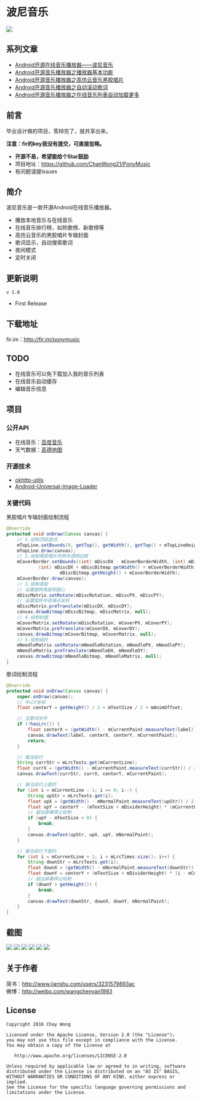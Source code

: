 # 波尼音乐
![](https://raw.githubusercontent.com/ChanWong21/PonyMusic/master/app/src/main/res/drawable-xxhdpi/ic_launcher.png)

## 系列文章
* [Android开源在线音乐播放器——波尼音乐](http://www.jianshu.com/p/1c0f5c4f64fa)
* [Android开源音乐播放器之播放器基本功能](http://www.jianshu.com/p/bc2f779a5400)
* [Android开源音乐播放器之高仿云音乐黑胶唱片](http://www.jianshu.com/p/f1d8eb8bb3e5)
* [Android开源音乐播放器之自动滚动歌词](http://www.jianshu.com/p/0feb6171b0c5)
* [Android开源音乐播放器之在线音乐列表自动加载更多](http://www.jianshu.com/p/576564627c96)

## 前言
毕业设计做的项目，答辩完了，就共享出来。<br>

**注意：fir的key我没有提交，可直接忽略。**

* **开源不易，希望能给个Star鼓励**
* 项目地址：https://github.com/ChanWong21/PonyMusic
* 有问题请提Issues

## 简介
波尼音乐是一款开源Android在线音乐播放器。
- 播放本地音乐与在线音乐
- 在线音乐排行榜，如热歌榜、新歌榜等
- 高仿云音乐的黑胶唱片专辑封面
- 歌词显示，自动搜索歌词
- 夜间模式
- 定时关闭

## 更新说明
`v 1.0`
* First Release

## 下载地址
fir.im：http://fir.im/ponymusic

## TODO
* 在线音乐可以免下载加入我的音乐列表
* 在线音乐自动缓存
* 编辑音乐信息

## 项目
### 公开API
* 在线音乐：[百度音乐](http://mrasong.com/a/baidu-mp3-api-full)
* 天气数据：[高德地图](http://lbs.amap.com/)

### 开源技术
* [okhttp-utils](https://github.com/hongyangAndroid/okhttp-utils)
* [Android-Universal-Image-Loader](https://github.com/nostra13/Android-Universal-Image-Loader)

### 关键代码
黑胶唱片专辑封面绘制流程
```java
@Override
protected void onDraw(Canvas canvas) {
    // 1.绘制顶部虚线
    mTopLine.setBounds(0, getTop(), getWidth(), getTop() + mTopLineHeight);
    mTopLine.draw(canvas);
    // 2.绘制黑胶唱片外侧半透明边框
    mCoverBorder.setBounds((int) mDiscDX - mCoverBorderWidth, (int) mDiscDY - mCoverBorderWidth,
            (int) mDiscDX + mDiscBitmap.getWidth() + mCoverBorderWidth, (int) mDiscDY +
                    mDiscBitmap.getHeight() + mCoverBorderWidth);
    mCoverBorder.draw(canvas);
    // 3.绘制黑胶
    // 设置旋转角度和圆心
    mDiscMatrix.setRotate(mDiscRotation, mDiscPX, mDiscPY);
    // 设置旋转半径端点坐标
    mDiscMatrix.preTranslate(mDiscDX, mDiscDY);
    canvas.drawBitmap(mDiscBitmap, mDiscMatrix, null);
    // 4.绘制封面
    mCoverMatrix.setRotate(mDiscRotation, mCoverPX, mCoverPY);
    mCoverMatrix.preTranslate(mCoverDX, mCoverDY);
    canvas.drawBitmap(mCoverBitmap, mCoverMatrix, null);
    // 5.绘制指针
    mNeedleMatrix.setRotate(mNeedleRotation, mNeedlePX, mNeedlePY);
    mNeedleMatrix.preTranslate(mNeedleDX, mNeedleDY);
    canvas.drawBitmap(mNeedleBitmap, mNeedleMatrix, null);
}
```
歌词绘制流程
```java
@Override
protected void onDraw(Canvas canvas) {
    super.onDraw(canvas);
    // 中心Y坐标
    float centerY = getHeight() / 2 + mTextSize / 2 + mAnimOffset;

    // 无歌词文件
    if (!hasLrc()) {
        float centerX = (getWidth() - mCurrentPaint.measureText(label)) / 2;
        canvas.drawText(label, centerX, centerY, mCurrentPaint);
        return;
    }

    // 画当前行
    String currStr = mLrcTexts.get(mCurrentLine);
    float currX = (getWidth() - mCurrentPaint.measureText(currStr)) / 2;
    canvas.drawText(currStr, currX, centerY, mCurrentPaint);

    // 画当前行上面的
    for (int i = mCurrentLine - 1; i >= 0; i--) {
        String upStr = mLrcTexts.get(i);
        float upX = (getWidth() - mNormalPaint.measureText(upStr)) / 2;
        float upY = centerY - (mTextSize + mDividerHeight) * (mCurrentLine - i);
        // 超出屏幕停止绘制
        if (upY - mTextSize < 0) {
            break;
        }
        canvas.drawText(upStr, upX, upY, mNormalPaint);
    }

    // 画当前行下面的
    for (int i = mCurrentLine + 1; i < mLrcTimes.size(); i++) {
        String downStr = mLrcTexts.get(i);
        float downX = (getWidth() - mNormalPaint.measureText(downStr)) / 2;
        float downY = centerY + (mTextSize + mDividerHeight) * (i - mCurrentLine);
        // 超出屏幕停止绘制
        if (downY > getHeight()) {
            break;
        }
        canvas.drawText(downStr, downX, downY, mNormalPaint);
    }
}
```

## 截图
![](https://raw.githubusercontent.com/ChanWong21/PonyMusic/master/art/screenshot_01.jpg)
![](https://raw.githubusercontent.com/ChanWong21/PonyMusic/master/art/screenshot_02.jpg)
![](https://raw.githubusercontent.com/ChanWong21/PonyMusic/master/art/screenshot_03.jpg)
![](https://raw.githubusercontent.com/ChanWong21/PonyMusic/master/art/screenshot_04.jpg)
![](https://raw.githubusercontent.com/ChanWong21/PonyMusic/master/art/screenshot_05.jpg)
![](https://raw.githubusercontent.com/ChanWong21/PonyMusic/master/art/screenshot_06.jpg)

## 关于作者
简书：http://www.jianshu.com/users/3231579893ac<br>
微博：http://weibo.com/wangchenyan1993

## License

    Copyright 2016 Chay Wong

    Licensed under the Apache License, Version 2.0 (the "License");
    you may not use this file except in compliance with the License.
    You may obtain a copy of the License at

       http://www.apache.org/licenses/LICENSE-2.0

    Unless required by applicable law or agreed to in writing, software
    distributed under the License is distributed on an "AS IS" BASIS,
    WITHOUT WARRANTIES OR CONDITIONS OF ANY KIND, either express or implied.
    See the License for the specific language governing permissions and
    limitations under the License.
